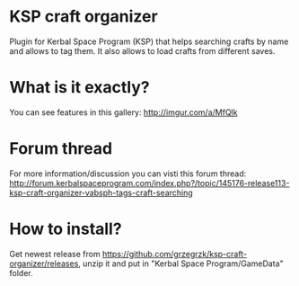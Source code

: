 # KSP craft organizer
Plugin for Kerbal Space Program (KSP) that helps searching crafts by name and allows to tag them. It also allows to load crafts from different saves.

# What is it exactly?
You can see features in this gallery: http://imgur.com/a/MfQlk

# Forum thread

For more information/discussion you can visti this forum thread:
http://forum.kerbalspaceprogram.com/index.php?/topic/145176-release113-ksp-craft-organizer-vabsph-tags-craft-searching

# How to install?
Get newest release from https://github.com/grzegrzk/ksp-craft-organizer/releases, unzip it and put in "Kerbal Space Program/GameData" folder.
